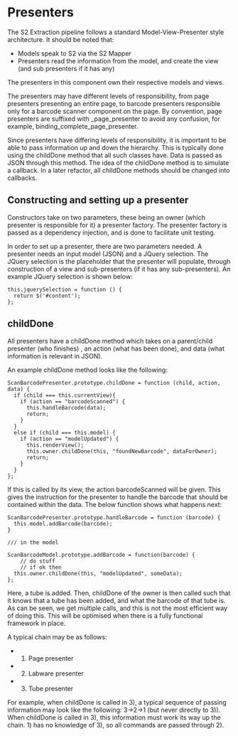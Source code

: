 Presenters
===============

The S2 Extraction pipeline follows a standard Model-View-Presenter style architecture. It should be noted that:

- Models speak to S2 via the S2 Mapper
- Presenters read the information from the model, and create the view (and sub presenters if it has any)

The presenters in this component own their respective models and views.

The presenters may have different levels of responsibility, from page presenters presenting an entire page, to barcode presenters
responsible only for a barcode scanner component on the page. By convention, page presenters are suffixed with _page_presenter to avoid any confusion,
for example, binding_complete_page_presenter.

Since presenters have differing levels of responsibility, it is important to be able to pass information up and down the hierarchy. 
This is typically done using the childDone method
that all such classes have. Data is passed as JSON through this method. The idea of the childDone method is to simulate a callback.
In a later refactor, all childDone methods should be changed into callbacks.

Constructing and setting up a presenter
-----------------------------------------

Constructors take on two parameters, these being an owner (which presenter is responsible for it) a presenter factory. The presenter
factory is passed as a dependency injection, and is done to facilitate unit testing.

In order to set up a presenter, there are two parameters needed. A presenter needs an input model (JSON) and a JQuery selection.
The JQuery selection is the placeholder that the presenter will populate, through construction of a view and sub-presenters
(if it has any sub-presenters). An example JQuery selection is shown below:

    this.jquerySelection = function () {
      return $('#content');
    };
 

childDone
-----------------

All presenters have a childDone method which takes on a parent/child presenter (who finishes)
, an action (what has been done), and data (what information is relevant in JSON).
 
An example childDone method looks like the following:

	
	ScanBarcodePresenter.prototype.childDone = function (child, action, data) {
	  if (child === this.currentView){
        if (action == "barcodeScanned") {
          this.handleBarcode(data);
          return;
        }
      }
      else if (child === this.model) {
        if (action == "modelUpdated") {
          this.renderView();
          this.owner.childDone(this, "foundNewBarcode", dataForOwner);
	 	  return;
        }
      }
    };
    
If this is called by its view, the action barcodeScanned will be given. This gives the instruction for the presenter to 
handle the barcode that should be contained within the data. The below function shows what happens next:

    ScanBarcodePresenter.prototype.handleBarcode = function (barcode) {
      this.model.addBarcode(barcode);
    }
    
    /// in the model
    
    ScanBarcodeModel.prototype.addBarcode = function(barcode) {
    	// do stuff
    	// if ok then
      this.owner.childDone(this, "modelUpdated", someData);  	
    };

Here, a tube is added. Then, childDone of the owner is then called such that it knows that a tube has been added, and what the
barcode of that tube is. As can be seen, we get multiple calls, and this is not the most efficient way of doing this. This 
will be optimised when there is a fully functional framework in place.

A typical chain may be as follows:

- 1) Page presenter
- 2) Labware presenter
- 3) Tube presenter

For example, when childDone is called in 3), a typical sequence of passing information may look like the following:
3->2->1 (but never directly to 3)). When childDone is called in 3), this information must work its way up the chain. 1) has no knowledge of 3), so
all commands are passed through 2).
